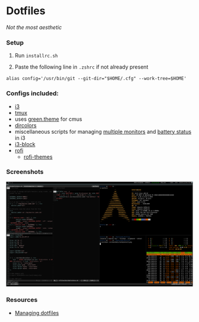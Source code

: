 # Dotfiles
_Not the most aesthetic_

### Setup

1. Run `installrc.sh`

2. Paste the following line in `.zshrc` if not already present
```
alias config='/usr/bin/git --git-dir="$HOME/.cfg" --work-tree=$HOME'
```

### Configs included: 

- [i3](./.i3)
- [tmux](./.tmux.conf)
- uses [green.theme](https://github.com/cmus/cmus/blob/master/data/green.theme) for cmus
- [dircolors](./.dircolors)
- miscellaneous scripts for managing [multiple monitors](./bin/monitor) and [battery status](./bin/battstatus.sh) in i3
- [i3-block](https://github.com/vivien/i3blocks)
- [rofi](https://github.com/DaveDavenport/rofi)
    - [rofi-themes](https://github.com/DaveDavenport/rofi-themes)

### Screenshots

![Terminal](./screenshots/terminalarch.png?raw=true "Terminal, CMus and i3")

### Resources 

- [Managing dotfiles](https://developer.atlassian.com/blog/2016/02/best-way-to-store-dotfiles-git-bare-repo/)
